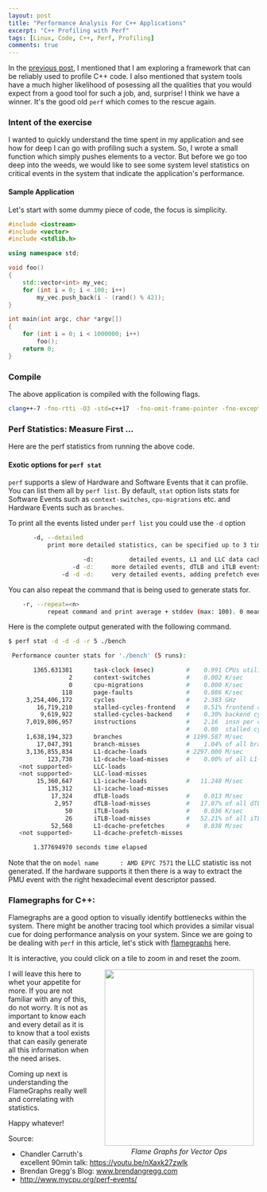 ```yaml
---
layout: post
title: "Performance Analysis For C++ Applications"
excerpt: "C++ Profiling with Perf"
tags: [Linux, Code, C++, Perf, Profiling]
comments: true
---
```

In the [previous post](http://www.mycpu.org/c++-tuning-tools-explore/), I
mentioned that I am exploring a framework that can be reliably used to profile
C++ code. I also mentioned that system tools have a much higher likelihood of
posessing all the qualities that you would expect from a good tool for such a
job, and, surprise! I think we have a winner. It's the good old ``perf`` which
comes to the rescue again.

### Intent of the exercise
I wanted to quickly understand the time spent in my application and see how for
deep I can go with profiling such a system. So, I wrote a small function which
simply pushes elements to a vector. But before we go too deep into the weeds, we
would like to see some system level statistics on critical events in the system
that indicate the application's performance.

#### Sample Application
Let's start with some dummy piece of code, the focus is simplicity.

```cpp
#include <iostream>
#include <vector>
#include <stdlib.h>

using namespace std;

void foo()
{
    std::vector<int> my_vec;
    for (int i = 0; i < 100; i++)
        my_vec.push_back(i - (rand() % 42));
}

int main(int argc, char *argv[])
{
    for (int i = 0; i < 1000000; i++)
        foo();
    return 0;
}

```

### Compile
The above application is compiled with the following flags.
```bash
clang++-7 -fno-rtti -O3 -std=c++17  -fno-omit-frame-pointer -fno-exceptions -pthreads -o bench ./vector.cpp
```

### Perf Statistics: Measure First ...
Here are the perf statistics from running the above code.

#### Exotic options for ``perf stat``
``perf`` supports a slew of Hardware and Software Events that it can
profile. You can list them all by ``perf list``. By default, ``stat`` option
lists stats for Software Events such as ``context-switches``, ``cpu-migrations``
etc. and Hardware Events such as ``branches``.

To print all the events listed under ``perf list`` you could use the ``-d`` option
```bash
       -d, --detailed
           print more detailed statistics, can be specified up to 3 times

                     -d:          detailed events, L1 and LLC data cache
                  -d -d:     more detailed events, dTLB and iTLB events
               -d -d -d:     very detailed events, adding prefetch events
```

You can also repeat the command that is being used to generate stats for.
```bash
	-r, --repeat=<n>
           repeat command and print average + stddev (max: 100). 0 means forever.

```

Here is the complete output generated with the following command.
```bash
$ perf stat -d -d -d -r 5 ./bench

 Performance counter stats for './bench' (5 runs):

       1365.631381      task-clock (msec)         #    0.991 CPUs utilized            ( +-  0.39% )
                 2      context-switches          #    0.002 K/sec                    ( +- 10.21% )
                 0      cpu-migrations            #    0.000 K/sec                  
               118      page-faults               #    0.086 K/sec                    ( +-  0.60% )
     3,254,406,172      cycles                    #    2.383 GHz                      ( +-  1.23% )  (40.00%)
        16,719,210      stalled-cycles-frontend   #    0.51% frontend cycles idle     ( +-  2.46% )  (40.07%)
         9,619,922      stalled-cycles-backend    #    0.30% backend cycles idle      ( +-  8.05% )  (40.19%)
     7,019,806,957      instructions              #    2.16  insn per cycle         
                                                  #    0.00  stalled cycles per insn  ( +-  1.18% )  (40.36%)
     1,638,194,323      branches                  # 1199.587 M/sec                    ( +-  1.35% )  (40.54%)
        17,047,391      branch-misses             #    1.04% of all branches          ( +-  1.03% )  (40.76%)
     3,136,855,834      L1-dcache-loads           # 2297.000 M/sec                    ( +-  0.87% )  (40.04%)
           123,738      L1-dcache-load-misses     #    0.00% of all L1-dcache hits    ( +-  0.63% )  (40.08%)
   <not supported>      LLC-loads                                                   
   <not supported>      LLC-load-misses                                             
        15,360,647      L1-icache-loads           #   11.248 M/sec                    ( +- 17.92% )  (40.04%)
           135,312      L1-icache-load-misses                                         ( +-  1.33% )  (39.99%)
            17,324      dTLB-loads                #    0.013 M/sec                    ( +-  1.64% )  (39.89%)
             2,957      dTLB-load-misses          #   17.07% of all dTLB cache hits   ( +-  9.26% )  (39.77%)
                50      iTLB-loads                #    0.036 K/sec                    ( +- 27.03% )  (39.60%)
                26      iTLB-load-misses          #   52.21% of all iTLB cache hits   ( +- 53.17% )  (39.42%)
            52,568      L1-dcache-prefetches      #    0.038 M/sec                    ( +-  5.25% )  (39.23%)
   <not supported>      L1-dcache-prefetch-misses                                   

       1.377694970 seconds time elapsed                                          ( +-  0.85% )


```
Note that the on 
```model name      : AMD EPYC 7571```
the LLC statistic iss not generated. If the hardware supports it then there is a
way to extract the PMU event with the right hexadecimal event descriptor
passed.

### Flamegraphs for C++:
Flamegraphs are a good option to visually identify bottlenecks within the
system. There might be another tracing tool which provides a similar visual cue
for doing performance analysis on your system. Since we are going to be dealing
with ``perf`` in this article, let's stick with
[flamegraphs](http://www.brendangregg.com/flamegraphs.html) here.

It is interactive, you could click on a tile to zoom in and reset the zoom.

<div
style="float:right;padding-left:30px;padding-right:10px;padding-bottom:3px"><a
href="/images/vec_fg.svg"><img
src="/images/vec_fg-crop-500.png" width="300" height="354"
style="padding-bottom:3px"/></a><br><center><i>Flame Graphs for Vector Ops</i></center></div>

I will leave this here to whet your appetite for more. If you are not familiar
with any of this, do not worry. It is not as important to know each and every
detail as it is to know that a tool exists that can easily generate all this
information when the need arises.

Coming up next is understanding the FlameGraphs really well and correlating with
statistics.

Happy whatever!

Source:
+ Chandler Carruth's excellent 90min talk: https://youtu.be/nXaxk27zwlk
+ Brendan Gregg's Blog: www.brendangregg.com
+ http://www.mycpu.org/perf-events/
